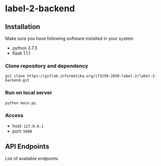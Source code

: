 # label-2-backend

## Installation
Make sure you have following software installed in your system
* python 3.7.3
* flask 1.1.1

### Clone repository and dependency
````
git clone https://gitlab.informatika.org/if3250-2020-label-2/label-2-backend.git
````
### Run on local server
```
python main.py
```
### Access
* host: `127.0.0.1`
* port: `5000`

## API Endpoints
List of available endpoints
